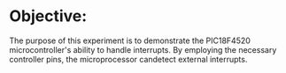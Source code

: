 # Objective:
The purpose of this experiment is to demonstrate the PIC18F4520 microcontroller's ability to handle interrupts. By employing the necessary controller pins, the microprocessor candetect external interrupts.
